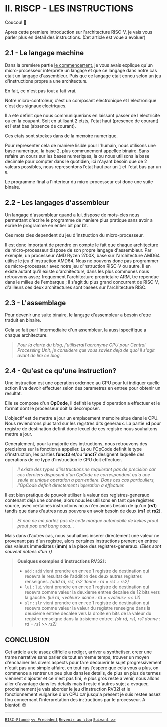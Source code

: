 # II. RISCP - LES INSTRUCTIONS

Coucou! 👋

Apres cette premiere introduction sur l'architecture RISC-V, je vais vous parler plus en detail des instructions. (Cet article est voue a evoluer)

## 2.1 - Le langage machine

Dans la premiere partie [le commencement](1_RISCP.md), je vous avais explique qu'un micro-processeur interprete un langage et que ce langage dans notre cas etait un langage d'assembleur. Puis que ce langage etait concu selon un jeu d'instructions propre a une architecture.

En fait, ce n'est pas tout a fait vrai.

Notre micro-controleur, c'est un composant electronique et l'electronique c'est des signaux electriques.

Il a ete definit que nous communiquerions en laissant passer de l'electricite ou en la coupant. Soit en utilisant 2 etats, l'etat haut (presence de courant) et l'etat bas (absence de courant).

Ces etats sont stockes dans de la memoire numerique.

Pour representer cela de maniere lisible pour l'humain, nous utilisons une base numerique, la base 2, plus communement appellee binaire. Sans refaire un cours sur les bases numeriques, la ou nous utilisons la base decimale pour compter dans le quotidien, ici n'ayant besoin que de 2 valeurs possibles, nous representons l'etat haut par un `1` et l'etat bas par un `0`.

Le programme final a l'interieur du micro-processeur est donc une suite binaire.

## 2.2 - Les langages d'assembleur

Un langage d'assembleur quand a lui, dispose de mots-cles nous permettant d'ecrire le programme de maniere plus pratique sans avoir a ecrire le programme en entier bit par bit.

Ces mots cles dependent du jeu d'instruction du micro-processeur.

Il est donc important de prendre en compte le fait que chaque architecture de micro-processeur dispose de son propre langage d'assembleur. Par exemple, un processeur AMD Ryzen 2700X, base sur l'architecture AMD64 utilise le jeu d'instruction AMD64. Nous ne pouvons donc pas programmer ce micro-processeur avec notre jeu d'instruction RISC-V ou autre. Il en existe autant qu'il existe d'architecture, dans les plus communes nous retrouvons assez frequement l'architecture proprietaire ARM, tre rependue dans le milieu de l'embarque ; il s'agit du plus grand concurrent de RISC-V, d'ailleurs ces deux architectures sont basees sur l'architecture RISC.

## 2.3 - L'assemblage

Pour devenir une suite binaire, le langage d'assembleur a besoin d'etre traduit en binaire.

Cela se fait par l'intermediaire d'un assembleur, la aussi specifique a chaque architecture.

> *Pour la clarte du blog, j'utiliserai l'acronyme CPU pour Central Processing Unit, je considere que vous saviez deja de quoi il s'agit avant de lire ce blog.*

## 2.4 - Qu'est ce qu'une instruction?

Une instruction est une operation ordonnee au CPU pour lui indiquer quelle action il va devoir effectuer selon des parametres en entree pour obtenir un resultat.

Elle se compose d'un **OpCode**, il definit le type d'operation a effectuer et le format dont le processeur doit la decomposer.

L'objectif est de mettre a jour un emplacement memoire situe dans le CPU. Nous reviendrons plus tard sur les registres dits generaux. La partie **rd** pour registre de destination definit donc lequel de ces registre nous souhaitons mettre a jour.

Generalement, pour la majorite des instructions, nous retrouvons des precisions sur la fonction a appeller. La ou l'OpCode definit le type d'instruction, les parties **funct3** et/ou **funct7** designent laquelle des operations de ce type d'instruction le CPU doit effectuer.

> *Il existe des types d'instructions ne requierant pas de precision car ces derniers disposent d'un OpCode ne correspondant qu'a une seule et unique operation a part entiere. Dans ces cas particuliers, l'OpCode definit directement l'operation a effectuer.*

Il est bien pratique de pouvoir utiliser la valeur des registres-generaux contenant deja une donnee, alors nous les utilisons en tant que registres source, avec certaines instructions nous n'en avons besoin de qu'un (**rs1**) tandis que dans d'autres nous pouvons en avoir besoin de deux (**rs1** et **rs2**).

> *Et non ne me parlez pas de cette marque automobile de kekes prout prout pop and bang caca...*

Mais dans d'autres cas, nous souhaitons inserer directement une valeur ne provenant pas d'un registre, alors certaines instructions prenent en entree des valeurs immediates (**imm**) a la place des registres-generaux. *(Elles sont souvent notees d'un `i`)*

> **Quelques exemples d'instructions RV32I :**
> - `add` : `add` vient prendre en entree 1 registre de destination qui recevra le resultat de l'addition des deux autres registres renseignes. *(add rd, rs1, rs2 donne : rd = rs1 + rs2)*
> - `lui` : `lui` vient prendre en entree 1 registre de destination qui recevra comme valeur la deuxieme entree decalee de 12 bits vers la gauche. *(lui rd, \<valeur\> donne : rd = \<valeur\> << 12)*
> - `slr` : `slr` vient prendre en entree 1 registre de destination qui recevra comme valeur la valeur du registre renseigne dans la deuxieme entree decalee vers la droite en bits de la valeur du registre renseigne dans la troisieme entree. *(slr rd, rs1, rs1 donne : rd = rs1 >> rs2)* 


## CONCLUSION

Cet article a ete assez difficile a rediger, arriver a synthetiser, creer une trame narrative sans parler de tout en meme temps, trouver un moyen d'enchainer les divers aspects pour faire decouvrir le sujet progressivement n'etait pas une simple affaire, en tout cas j'espere que cela vous a plus, on commence a rentrer un peu plus dans les details, de plus en plus de termes viennent s'ajouter et ce n'est pas fini, le plus gros reste a venir, nous allons aller d'avantage dans les details mais il reste d'autres sujet a evoquer, prochainement je vais aborder le jeu d'instruction RV32I et le fonctionnement vulgarise d'un CPU car jusqu'a present je suis restee assez flou concernant l'interpretation des instructions par le processeur. A bientot! 😊

-----
[`RISC-Plunne`](https://github.com/Plunne/RISC-Plunne) [`<< Precedent`](1_RISCP.md) [`Revenir au blog`](README.md) [`Suivant >>`](3_RISCP.md)
